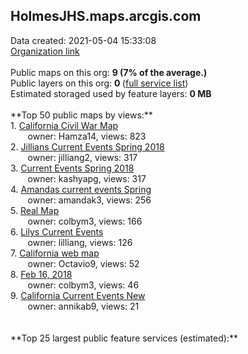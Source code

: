 <h2>HolmesJHS.maps.arcgis.com</h2> Data created: 2021-05-04 15:33:08 <br /><a target='new' href='https://HolmesJHS.maps.arcgis.com'>Organization link</a><br /><br />Public maps on this org: <b>9 (7% of the average.)</b><br />Public layers on this org: <b>0 </b>(<a target='new' href='https://services.arcgis.com/IeDQDzygnhOtRCsD/ArcGIS/rest/services'>full service list</a>)<br />Estimated storaged used by feature layers: <b>0 MB</b><br /><br />**Top 50 public maps by views:**<br />  1. <a target='new' href='https://www.arcgis.com/home/item.html?id=8df159e6e6ff41cca67edf38779de479'>California Civil War Map</a> <br />  &nbsp;&nbsp;&nbsp;&nbsp; &nbsp;&nbsp;owner: Hamza14, views: 823<br />  2. <a target='new' href='https://www.arcgis.com/home/item.html?id=cfd506f6fe0b4cbea2bfebbbc851d627'>Jillians Current Events Spring 2018 </a> <br />  &nbsp;&nbsp;&nbsp;&nbsp; &nbsp;&nbsp;owner: jilliang2, views: 317<br />  3. <a target='new' href='https://www.arcgis.com/home/item.html?id=a5547892f3db496cbec6ff07079b4743'>Current Events Spring 2018</a> <br />  &nbsp;&nbsp;&nbsp;&nbsp; &nbsp;&nbsp;owner: kashyapg, views: 317<br />  4. <a target='new' href='https://www.arcgis.com/home/item.html?id=c5897e85e4d34458b2e916570f7dabc5'>Amandas current events Spring</a> <br />  &nbsp;&nbsp;&nbsp;&nbsp; &nbsp;&nbsp;owner: amandak3, views: 256<br />  5. <a target='new' href='https://www.arcgis.com/home/item.html?id=e15ff0f32c8b428984f7dcec4b0a7ead'>Real Map</a> <br />  &nbsp;&nbsp;&nbsp;&nbsp; &nbsp;&nbsp;owner: colbym3, views: 166<br />  6. <a target='new' href='https://www.arcgis.com/home/item.html?id=84c0080d8e5846459500298fd9656d21'>Lilys Current Events</a> <br />  &nbsp;&nbsp;&nbsp;&nbsp; &nbsp;&nbsp;owner: lilliang, views: 126<br />  7. <a target='new' href='https://www.arcgis.com/home/item.html?id=ade052a639e44a48a98ee3c437f6a9b5'>California web map</a> <br />  &nbsp;&nbsp;&nbsp;&nbsp; &nbsp;&nbsp;owner: Octavio9, views: 52<br />  8. <a target='new' href='https://www.arcgis.com/home/item.html?id=e9f7c927cda5443aa7aaad43c9310c03'>Feb 16, 2018</a> <br />  &nbsp;&nbsp;&nbsp;&nbsp; &nbsp;&nbsp;owner: colbym3, views: 46<br />  9. <a target='new' href='https://www.arcgis.com/home/item.html?id=abc18154f4da4756a2f49c572f2236b2'>California Current Events New</a> <br />  &nbsp;&nbsp;&nbsp;&nbsp; &nbsp;&nbsp;owner: annikab9, views: 21<br /><br /><br />**Top 25 largest public feature services (estimated):**<br />